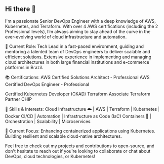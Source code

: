 ## Hi there 👋

I'm a passionate Senior DevOps Engineer with a deep knowledge of AWS, Kubernetes, and Terraform. With over 4 AWS certifications (including the 2 Professional levels), I’m always aiming to stay ahead of the curve in the ever-evolving world of cloud infrastructure and automation.

💼 Current Role:
Tech Lead in a fast-paced environment, guiding and mentoring a talented team of DevOps engineers to deliver scalable and efficient solutions.
Extensive experience in implementing and managing cloud architectures in both large financial institutions and e-commerce platforms in Brazil.

📚 Certifications:
AWS Certified Solutions Architect - Professional
AWS Certified DevOps Engineer - Professional

Certified Kubernetes Developer (CKAD)
Terraform Associate
Terraform Partner CHIP 


🚀 Skills & Interests:
Cloud Infrastructure ☁️ | AWS | Terraform | Kubernetes | Docker
CI/CD  | Automation | Infrastructure as Code (IaC)
Containers 🐳 | Orchestration | Scalability | Microservices


🔭 Current Focus:
Enhancing containerized applications using Kubernetes.
Building resilient and scalable cloud-native architectures.


Feel free to check out my projects and contributions to open-source, and don't hesitate to reach out if you're looking to collaborate or chat about DevOps, cloud technologies, or Kubernetes!
